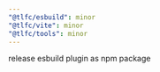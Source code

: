 ```yaml
---
"@tlfc/esbuild": minor
"@tlfc/vite": minor
"@tlfc/tools": minor
---
```


release esbuild plugin as npm package
